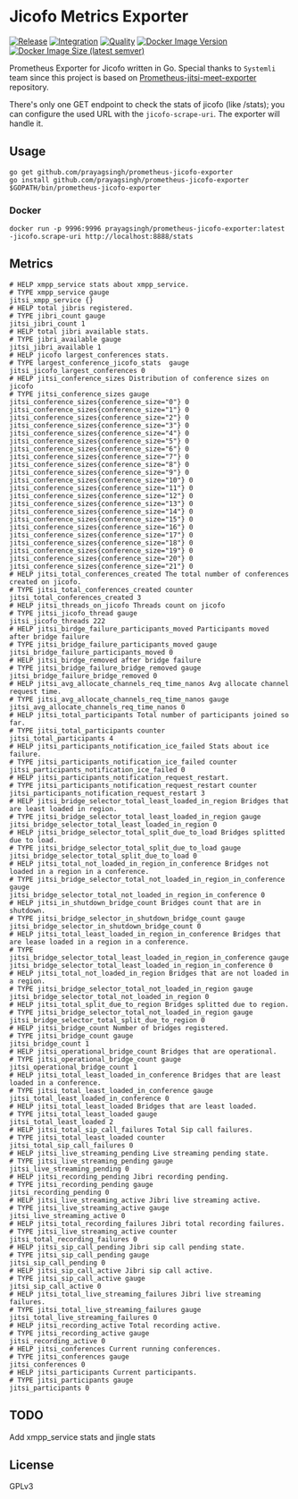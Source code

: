 # Jicofo Metrics Exporter

[![Release](https://img.shields.io/github/v/release/prayagsingh/prometheus-jicofo-exporter?color=dark-green)](https://github.com/prayagsingh/prometheus-jicofo-exporter/releases/)
[![Integration](https://github.com/prayagsingh/prometheus-jicofo-exporter/workflows/Integration/badge.svg?branch=main)](https://github.com/prayagsingh/prometheus-jicofo-exporter/workflows/Integration/badge.svg?branch=main) [![Quality](https://github.com/prayagsingh/prometheus-jicofo-exporter/workflows/Quality/badge.svg?branch=main)](https://github.com/prayagsingh/prometheus-jicofo-exporter/workflows/Quality/badge.svg?branch=main) [![Docker Image Version](https://img.shields.io/docker/v/prayagsingh/prometheus-jicofo-exporter/latest)](https://hub.docker.com/r/prayagsingh/prometheus-jicofo-exporter) [![Docker Image Size (latest semver)](https://img.shields.io/docker/image-size/prayagsingh/prometheus-jicofo-exporter)](https://hub.docker.com/r/prayagsingh/prometheus-jicofo-exporter)

Prometheus Exporter for Jicofo written in Go. Special thanks to `Systemli` team since this project is based on [Prometheus-jitsi-meet-exporter](https://github.com/systemli/prometheus-jitsi-meet-exporter) repository.

There's only one GET endpoint to check the stats of jicofo (like /stats); you can configure the used URL with the `jicofo-scrape-uri`.
The exporter will handle it.

## Usage

```
go get github.com/prayagsingh/prometheus-jicofo-exporter
go install github.com/prayagsingh/prometheus-jicofo-exporter
$GOPATH/bin/prometheus-jicofo-exporter
```

### Docker

```
docker run -p 9996:9996 prayagsingh/prometheus-jicofo-exporter:latest -jicofo.scrape-uri http://localhost:8888/stats
```

## Metrics

```
# HELP xmpp_service stats about xmpp_service.
# TYPE xmpp_service gauge
jitsi_xmpp_service {}
# HELP total jibris registered.
# TYPE jibri_count gauge
jitsi_jibri_count 1
# HELP total jibri available stats.
# TYPE jibri_available gauge
jitsi_jibri_available 1
# HELP jicofo largest_conferences stats.
# TYPE largest_conference_jicofo_stats  gauge
jitsi_jicofo_largest_conferences 0
# HELP jitsi_conference_sizes Distribution of conference sizes on jicofo
# TYPE jitsi_conference_sizes gauge
jitsi_conference_sizes{conference_size="0"} 0
jitsi_conference_sizes{conference_size="1"} 0
jitsi_conference_sizes{conference_size="2"} 0
jitsi_conference_sizes{conference_size="3"} 0
jitsi_conference_sizes{conference_size="4"} 0
jitsi_conference_sizes{conference_size="5"} 0
jitsi_conference_sizes{conference_size="6"} 0
jitsi_conference_sizes{conference_size="7"} 0
jitsi_conference_sizes{conference_size="8"} 0
jitsi_conference_sizes{conference_size="9"} 0
jitsi_conference_sizes{conference_size="10"} 0
jitsi_conference_sizes{conference_size="11"} 0
jitsi_conference_sizes{conference_size="12"} 0
jitsi_conference_sizes{conference_size="13"} 0
jitsi_conference_sizes{conference_size="14"} 0
jitsi_conference_sizes{conference_size="15"} 0
jitsi_conference_sizes{conference_size="16"} 0
jitsi_conference_sizes{conference_size="17"} 0
jitsi_conference_sizes{conference_size="18"} 0
jitsi_conference_sizes{conference_size="19"} 0
jitsi_conference_sizes{conference_size="20"} 0
jitsi_conference_sizes{conference_size="21"} 0
# HELP jitsi_total_conferences_created The total number of conferences created on jicofo.
# TYPE jitsi_total_conferences_created counter
jitsi_total_conferences_created 3
# HELP jitsi_threads_on_jicofo Threads count on jicofo
# TYPE jitsi_jicofo_thread gauge
jitsi_jicofo_threads 222
# HELP jitsi_birdge_failure_participants_moved Participants moved after bridge failure
# TYPE jitsi_bridge_failure_participants_moved gauge
jitsi_bridge_failure_participants_moved 0
# HELP jitsi_birdge_removed after bridge failure
# TYPE jitsi_bridge_failure_bridge_removed gauge
jitsi_bridge_failure_bridge_removed 0
# HELP jitsi_avg_allocate_channels_req_time_nanos Avg allocate channel request time.
# TYPE jitsi_avg_allocate_channels_req_time_nanos gauge
jitsi_avg_allocate_channels_req_time_nanos 0
# HELP jitsi_total_participants Total number of participants joined so far.
# TYPE jitsi_total_participants counter
jitsi_total_participants 4
# HELP jitsi_participants_notification_ice_failed Stats about ice failure.
# TYPE jitsi_participants_notification_ice_failed counter
jitsi_participants_notification_ice_failed 0
# HELP jitsi_participants_notification_request_restart.
# TYPE jitsi_participants_notification_request_restart counter
jitsi_participants_notification_request_restart 3
# HELP jitsi_bridge_selector_total_least_loaded_in_region Bridges that are least loaded in region.
# TYPE jitsi_bridge_selector_total_least_loaded_in_region gauge
jitsi_bridge_selector_total_least_loaded_in_region 0
# HELP jitsi_bridge_selector_total_split_due_to_load Bridges splitted due to load.
# TYPE jitsi_bridge_selector_total_split_due_to_load gauge
jitsi_bridge_selector_total_split_due_to_load 0
# HELP jitsi_total_not_loaded_in_region_in_conference Bridges not loaded in a region in a conference.
# TYPE jitsi_bridge_selector_total_not_loaded_in_region_in_conference gauge
jitsi_bridge_selector_total_not_loaded_in_region_in_conference 0
# HELP jitsi_in_shutdown_bridge_count Bridges count that are in shutdown.
# TYPE jitsi_bridge_selector_in_shutdown_bridge_count gauge
jitsi_bridge_selector_in_shutdown_bridge_count 0
# HELP jitsi_total_least_loaded_in_region_in_conference Bridges that are lease loaded in a region in a conference.
# TYPE jitsi_bridge_selector_total_least_loaded_in_region_in_conference gauge
jitsi_bridge_selector_total_least_loaded_in_region_in_conference 0
# HELP jitsi_total_not_loaded_in_region Bridges that are not loaded in a region.
# TYPE jitsi_bridge_selector_total_not_loaded_in_region gauge
jitsi_bridge_selector_total_not_loaded_in_region 0
# HELP jitsi_total_split_due_to_region Bridges splitted due to region.
# TYPE jitsi_bridge_selector_total_not_loaded_in_region gauge
jitsi_bridge_selector_total_split_due_to_region 0
# HELP jitsi_bridge_count Number of bridges registered.
# TYPE jitsi_bridge_count gauge
jitsi_bridge_count 1
# HELP jitsi_operational_bridge_count Bridges that are operational.
# TYPE jitsi_operational_bridge_count gauge
jitsi_operational_bridge_count 1
# HELP jitsi_total_least_loaded_in_conference Bridges that are least loaded in a conference.
# TYPE jitsi_total_least_loaded_in_conference gauge
jitsi_total_least_loaded_in_conference 0
# HELP jitsi_total_least_loaded Bridges that are least loaded.
# TYPE jitsi_total_least_loaded gauge
jitsi_total_least_loaded 2
# HELP jitsi_total_sip_call_failures Total Sip call failures.
# TYPE jitsi_total_least_loaded counter
jitsi_total_sip_call_failures 0
# HELP jitsi_live_streaming_pending Live streaming pending state.
# TYPE jitsi_live_streaming_pending gauge
jitsi_live_streaming_pending 0
# HELP jitsi_recording_pending Jibri recording pending.
# TYPE jitsi_recording_pending gauge
jitsi_recording_pending 0
# HELP jitsi_live_streaming_active Jibri live streaming active.
# TYPE jitsi_live_streaming_active gauge
jitsi_live_streaming_active 0
# HELP jitsi_total_recording_failures Jibri total recording failures.
# TYPE jitsi_live_streaming_active counter
jitsi_total_recording_failures 0
# HELP jitsi_sip_call_pending Jibri sip call pending state.
# TYPE jitsi_sip_call_pending gauge
jitsi_sip_call_pending 0
# HELP jitsi_sip_call_active Jibri sip call active.
# TYPE jitsi_sip_call_active gauge
jitsi_sip_call_active 0
# HELP jitsi_total_live_streaming_failures Jibri live streaming failures.
# TYPE jitsi_total_live_streaming_failures gauge
jitsi_total_live_streaming_failures 0
# HELP jitsi_recording_active Total recording active.
# TYPE jitsi_recording_active gauge
jitsi_recording_active 0
# HELP jitsi_conferences Current running conferences.
# TYPE jitsi_conferences gauge
jitsi_conferences 0
# HELP jitsi_participants Current participants.
# TYPE jitsi_participants gauge
jitsi_participants 0
```

## TODO

Add xmpp_service stats and jingle stats

## License

GPLv3
